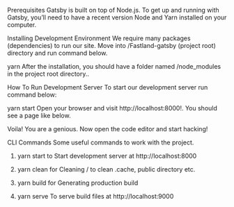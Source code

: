 Prerequisites
Gatsby is built on top of Node.js. To get up and running with Gatsby, you’ll need to have a recent version Node and Yarn installed on your computer.

Installing Development Environment
We require many packages (dependencies) to run our site. Move into /Fastland-gatsby (project root) directory and run command below.

yarn
After the installation, you should have a folder named /node_modules in the project root directory..

How To Run Development Server
To start our development server run command below:

yarn start
Open your browser and visit http://localhost:8000!. You should see a page like below.

Voila! You are a genious. Now open the code editor and start hacking!

CLI Commands
Some useful commands to work with the project.

1. yarn start to Start development server at http://localhost:8000

2. yarn clean for Cleaning / to clean .cache, public directory etc.

3. yarn build for Generating production build

4. yarn serve To serve build files at http://localhost:9000
